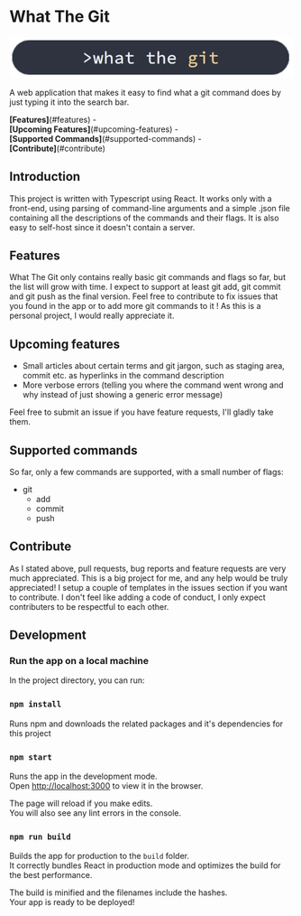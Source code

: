 
# What The Git

![What The Git Logo](public/logo.webp)


A web application that makes it easy to find what a git command does by just typing it into the search bar.




**[Features]**(#features)  -  
**[Upcoming Features]**(#upcoming-features)  -  
**[Supported Commands]**(#supported-commands)  -  
**[Contribute]**(#contribute)





## Introduction
This project is written with Typescript using React. It works only with a front-end, using parsing of command-line arguments and a simple .json file containing all the descriptions of the commands and their flags. It is also easy to self-host since it doesn't contain a server.

## Features
What The Git only contains really basic git commands and flags so far, but the list will grow with time. I expect to support at least git add, git commit and git push as the final version. Feel free to contribute to fix issues that you found in the app or to add more git commands to it ! As this is a personal project, I would really appreciate it.


## Upcoming features
* Small articles about certain terms and git jargon, such as staging area, commit etc. as hyperlinks in the command description
* More verbose errors (telling you where the command went wrong and why instead of just showing a generic error message)

Feel free to submit an issue if you have feature requests, I'll gladly take them.

## Supported commands
So far, only a few commands are supported, with a small number of flags:

* git
  * add
  * commit
  * push


## Contribute
As I stated above, pull requests, bug reports and feature requests are very much appreciated. This is a big project for me, and any help would be truly appreciated! I setup a couple of templates in the issues section if you want to contribute. I don't feel like adding a code of conduct, I only expect contributers to be respectful to each other.

## Development

### Run the app on a local machine
In the project directory, you can run:

### `npm install`
Runs npm and downloads the related packages and it's dependencies for this project

### `npm start`
Runs the app in the development mode.\
Open [http://localhost:3000](http://localhost:3000) to view it in the browser.

The page will reload if you make edits.\
You will also see any lint errors in the console.

### `npm run build`
Builds the app for production to the `build` folder.\
It correctly bundles React in production mode and optimizes the build for the best performance.

The build is minified and the filenames include the hashes.\
Your app is ready to be deployed!

